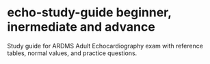 # echo-study-guide beginner, inermediate and advance
Study guide for ARDMS Adult Echocardiography exam with reference tables, normal values, and practice questions.
